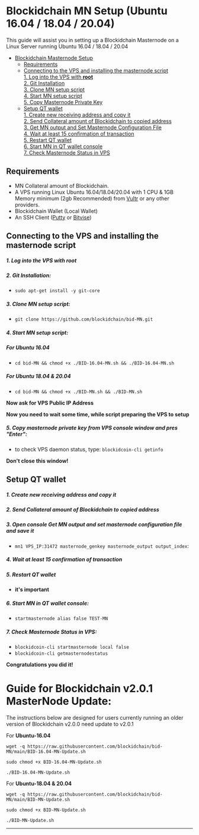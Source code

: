 # Blockidchain MN Setup (Ubuntu 16.04 / 18.04 / 20.04)
This guide will assist you in setting up a Blockidchain Masternode on a Linux Server running Ubuntu 16.04 / 18.04 / 20.04

- [Blockidchain Masternode Setup](#blockidchain-masternode-setup)  
  	* [Requirements](#requirements) 
  * [Connecting to the VPS and installing the masternode script](#Connecting-to-the-VPS-and-installing-the-masternode-script)  
         [1. Log into the VPS with **root**](#1-log-into-the-vps-with-root)  
         [2. Git Installation](#2-git-installation)  
         [3. Clone MN setup script](#3-clone-mn-setup-script)  
         [4. Start MN setup script](#4-start-mn-setup-script)  
         [5. Copy Masternode Private Key](#5-copy-masternode-private-key-from-vps-console-window-and-pres-enter)
  * [Setup QT wallet](#setup-qt-wallet)  
         [1. Create new receiving address and copy it](#1-create-new-receiving-address-and-copy-it)  
	 [2. Send Collateral amount of Blockidchain to copied address](#2-send-collateral-amount-of-blockidchain-to-copied-address)  
	 [3. Get MN output and Set Masternode Configuration File](#3-open-console-get-mn-output-and-set-masternode-configuration-file-and-save-it)  
	 [4. Wait at least 15 confirmation of transaction](#4-wait-at-least-15-confirmation-of-transaction)  
         [5. Restart QT wallet](#5-restart-qt-wallet)  
         [6. Start MN in QT wallet console](#6-start-mn-in-qt-wallet-console)  
	 [7. Check Masternode Status in VPS](#7-check-masternode-status-in-vps)  

## Requirements
- MN Collateral amount of Blockidchain.
- A VPS running Linux Ubuntu 16.04/18.04/20.04 with 1 CPU & 1GB Memory minimum (2gb Recommended) from [Vultr](https://www.vultr.com/?ref=8622028) or any other providers.
- Blockidchain Wallet (Local Wallet)
- An SSH Client (<a href="https://www.putty.org/" target="_blank">Putty</a> or <a href="https://dl.bitvise.com/BvSshClient-Inst.exe" target="_blank">Bitvise</a>)


## Connecting to the VPS and installing the masternode script

##### 1. Log into the VPS with **root**  

##### 2. Git Installation:  
- ```sudo apt-get install -y git-core```  

##### 3. Clone MN setup script: 
- ```git clone https://github.com/blockidchain/bid-MN.git```  

##### 4. Start MN setup script: 
##### For Ubuntu 16.04
- ```cd bid-MN && chmod +x ./BID-16.04-MN.sh && ./BID-16.04-MN.sh```

##### For Ubuntu 18.04 & 20.04
- ```cd bid-MN && chmod +x ./BID-MN.sh && ./BID-MN.sh```


   
**Now ask for VPS Public IP Address** 

**Now you need to wait some time, while script preparing the VPS to setup**  
##### 5. Copy masternode private key from VPS console window and pres "Enter":


- to check VPS daemon status, type: ```blockidcoin-cli getinfo```

**Don't close this window!** 	

## Setup QT wallet
##### 1. Create new receiving address and copy it

##### 2. Send Collateral amount of Blockidchain to copied address

##### 3. Open console Get MN output and set masternode configuration file and save it
- ```mn1 VPS_IP:31472 masternode_genkey masternode_output output_index```:

##### 4. Wait at least 15 confirmation of transaction

##### 5. Restart QT wallet  
- **it's important**

##### 6. Start MN in QT wallet console:
- ```startmasternode alias false TEST-MN```

##### 7. Check Masternode Status in VPS:
- ```blockidcoin-cli startmasternode local false``` 
- ```blockidcoin-cli getmasternodestatus```  

**Сongratulations you did it!**


# Guide for Blockidchain v2.0.1 MasterNode Update:
The instructions below are designed for users currently running an older version of Blockidchain v2.0.0 need update to v2.0.1

For **Ubuntu-16.04**
```
wget -q https://raw.githubusercontent.com/blockidchain/bid-MN/main/BID-16.04-MN-Update.sh

sudo chmod +x BID-16.04-MN-Update.sh

./BID-16.04-MN-Update.sh
```


For **Ubuntu-18.04 & 20.04**
```
wget -q https://raw.githubusercontent.com/blockidchain/bid-MN/main/BID-MN-Update.sh

sudo chmod +x BID-MN-Update.sh

./BID-MN-Update.sh
```

***